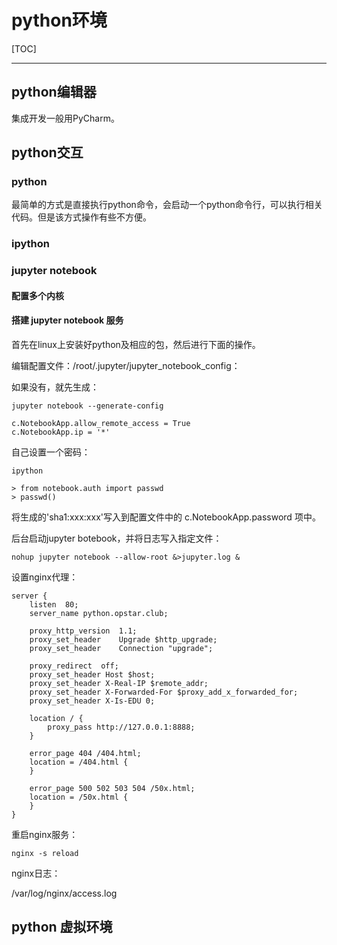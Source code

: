 # python环境

[TOC]

<!-- toc -->

---

## python编辑器



集成开发一般用PyCharm。

## python交互

### python

最简单的方式是直接执行python命令，会启动一个python命令行，可以执行相关代码。但是该方式操作有些不方便。

### ipython



### jupyter notebook





#### 配置多个内核



#### 搭建 jupyter notebook 服务

首先在linux上安装好python及相应的包，然后进行下面的操作。

编辑配置文件：/root/.jupyter/jupyter_notebook_config：

如果没有，就先生成：

```
jupyter notebook --generate-config
```

```
c.NotebookApp.allow_remote_access = True
c.NotebookApp.ip = '*'
```



自己设置一个密码：

```
ipython

> from notebook.auth import passwd
> passwd()
```

将生成的'sha1:xxx:xxx'写入到配置文件中的 c.NotebookApp.password 项中。

后台启动jupyter botebook，并将日志写入指定文件：

```
nohup jupyter notebook --allow-root &>jupyter.log &
```



设置nginx代理：

```
server {
    listen  80;
    server_name python.opstar.club;
    
    proxy_http_version  1.1;
    proxy_set_header    Upgrade $http_upgrade;
    proxy_set_header    Connection "upgrade";
    
    proxy_redirect  off;
    proxy_set_header Host $host;
    proxy_set_header X-Real-IP $remote_addr;
    proxy_set_header X-Forwarded-For $proxy_add_x_forwarded_for;
    proxy_set_header X-Is-EDU 0;
    
    location / {
        proxy_pass http://127.0.0.1:8888;
    }
    
    error_page 404 /404.html;
    location = /404.html {
    }
    
    error_page 500 502 503 504 /50x.html;
    location = /50x.html {
    }
}
```



重启nginx服务：

```
nginx -s reload
```

nginx日志：

/var/log/nginx/access.log

## python 虚拟环境

